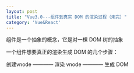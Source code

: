 ```yaml
---
layout: post
title: "Vue3.0---组件到真实 DOM 的渲染过程（未完）"
category: 'Vue&React'
---
```


组件是一个抽象的概念，它是对一棵 DOM 树的抽象


一个组件想要真正的渲染生成 DOM 的几个步骤：

创建vnode ———— 渲染 vnode ———— 生成 DOM